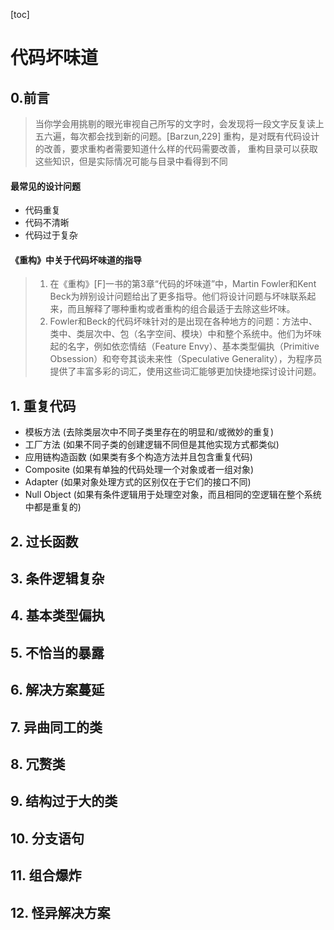 [toc]
# 代码坏味道



## 0.前言
> 当你学会用挑剔的眼光审视自己所写的文字时，会发现将一段文字反复读上五六遍，每次都会找到新的问题。[Barzun,229]
> 重构，是对既有代码设计的改善，要求重构者需要知道什么样的代码需要改善， 重构目录可以获取这些知识，但是实际情况可能与目录中看得到不同
#### 最常见的设计问题
- 代码重复
- 代码不清晰
- 代码过于复杂
#### 《重构》中关于代码坏味道的指导
> 1. 在《重构》[F]一书的第3章“代码的坏味道”中，Martin Fowler和Kent Beck为辨别设计问题给出了更多指导。他们将设计问题与坏味联系起来，而且解释了哪种重构或者重构的组合最适于去除这些坏味。
> 2. Fowler和Beck的代码坏味针对的是出现在各种地方的问题：方法中、类中、类层次中、包（名字空间、模块）中和整个系统中。他们为坏味起的名字，例如依恋情结（Feature Envy）、基本类型偏执（Primitive Obsession）和夸夸其谈未来性（Speculative Generality），为程序员提供了丰富多彩的词汇，使用这些词汇能够更加快捷地探讨设计问题。



## 1. 重复代码
- 模板方法 (去除类层次中不同子类里存在的明显和/或微妙的重复)
- 工厂方法 (如果不同子类的创建逻辑不同但是其他实现方式都类似)
- 应用链构造函数 (如果类有多个构造方法并且包含重复代码)
- Composite (如果有单独的代码处理一个对象或者一组对象)
- Adapter (如果对象处理方式的区别仅在于它们的接口不同)
- Null Object (如果有条件逻辑用于处理空对象，而且相同的空逻辑在整个系统中都是重复的)



## 2. 过长函数



## 3. 条件逻辑复杂



## 4. 基本类型偏执



## 5. 不恰当的暴露



## 6. 解决方案蔓延



## 7. 异曲同工的类



## 8. 冗赘类



## 9. 结构过于大的类



## 10. 分支语句



## 11. 组合爆炸



## 12. 怪异解决方案


